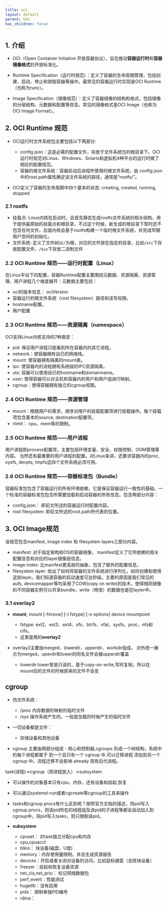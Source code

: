 ```yaml
---
title: oci
layout: default
parent: k8s
has_children: false
---
```


## 1. 介绍

- OCI（Open Container Initiative 开放容器协议），旨在推动**容器运行时**和**容器镜像格式**的开放标准化。

- Runtime Specification（运行时规范）：定义了容器的生命周期管理，包括创建、启动、停止和销毁容器等操作。最常见的容器运行时实现是OCI Runtime（也称为runc）。
- Image Specification（镜像规范）：定义了容器镜像的结构和格式，包括镜像的分层结构、元数据和配置等信息。常见的镜像格式是OCI Image（也称为OCI Image Format）。

## 2. OCI Runtime 规范

- OCI运行时文件系统包主要包括以下两部分:
    - config.json：这是必需的配置文件，存放于文件系统包的根目录下。OCI运行时规范对Linux、Windows、Solaris和虚拟机4种平台的运行时做了相应的配置规范。
    - 容器的根文件系统：容器启动后进程所使用的根文件系统，由 config.json 中的root.path属性确定该文件系统的路径，通常是“rootfs/”。

- OCI定义了容器的生命周期中四个基本的状态: creating, created, running, stopped

### 2.1 rootfs
- 挂载点:
    Linux内核在启动时，会首先静态生成rootfs文件系统的相关结构，用于提供最原始的挂载点和根目录，不过这个时候，新生成的根目录下暂时还不包含任何文件。后面内核会基于rootfs构建一个临时根文件系统，并完成早期用户空间的初始化。
- 文件系统:
    定义了文件树以`/`为根，对应的文件放在指定的目录，比如`/etc`下存放配置文件，`/bin`下存放二进制文件

### 2.2 OCI Runtime 规范——运行时配置（Linux）

在Linux平台下的配置，容器Runtime配置主要围绕元数据、资源隔离、资源管理、用户进程几个维度展开：元数据主要包括：

- oci的版本信息： ociVersion
- 容器运行的根文件系统（root filesystem）路径和读写权限。
- hostname配置。
- 用户配置

### 2.3 OCI Runtime 规范——资源隔离（namespace）

OCI支持Linux内核支持的7种类型：
- pid: 保证用户进程只能看到所在容器内的其它进程。
- network：使容器拥有自已的网络栈。
- mount: 使容器拥有隔离的mount表。
- ipc: 使容器内的进程拥有系统级的IPC资源隔离。
- uts: 容器可以使用自已的hostname和domainname。
- user: 使得容器可以对主机和容器内的用户和用户组进行映射。
- cgroup：使得容器拥有独立的cgroup视图。


### 2.4  OCI Runtime 规范——资源管理

- mount：根据用户的需求，顺序对用户的挂载配置项进行挂载操作。每个挂载项包含基本的source, destination配置项。
- rlimit： cpu，mem等的限制。

### 2.5 OCI Runtime 规范——用户进程 

用户进程即process配置项，主要包括环境变量、安全、权限控制、OOM管理等内容。
当然还有最重要的用户进程的配置。对Linux来讲，还要求容器内的proc, sysfs, devpts, tmpfs这四个文件系统必须可用。

### 2.6 OCI Runtime 规范——容器标准包（Bundle）

容器标准包包含了容器运行的所有环境依赖，它是保证容器运行一致性的基础。一个标准的容器标准包包含所需要加载和启动容器的所有信息。包含两部分内容：

- config.json： 即前文所述的容器运行时配置内容。
- root filesystem: 即前文所述的root.path所代表的位置。

## 3. OCI Image规范

该规范包含manifest, image index 和 filesystem layers三部分内容。

- manifest: 对于指定架构和OS的容器镜像， manifest定义了它所依赖的相关配置信息和对应的layer镜像层信息。
- image index: 比manifest更高层的抽象，包含了额外的配置信息。
- filesystem layer: 给出了如何将容器的文件系统进行序列化，如何创建和使用这些layer。我们知道容器的启动速度可达秒级。主要的原因是我们常见的aufs, devicemapper等均采用了COW(copy on write)的技术，使得相同镜像的不同容器实例可以共享bundle，write（修改）的数据也是在layter中。

### 3.1 overlay2

- **mount**, mount [-fnrsvw] [-t fstype] [-o options] device mountpoint
    - fstype: ext2、ext3、ext4、xfs、btrfs、vfat、sysfs、proc、nfs和cifs。 
    - 这里是用的**overlay2**

- overlay2主要由merged、lowerdir、upperdir、workdir组成。 对外统一展示为merged，uperdir和lower的同名文件会被upperdir覆盖
    - lowerdir:lower曾是只读的，基于copy-on-write,写时复制，所以在mount后的文件的时候原来的文件不会变


## cgroup

- 伪文件系统：
    - /proc 内存数据的映射的临时文件
    - /sys 操作系统产生的，一般是加载的时候产生的临时文件

- 一切设备都是文件：
    - 存储设备和其他设备




- cgroup 主要由两部分组成 - 核心和控制器,cgroups 形成一个树结构，系统中的每个进程都属于 到一个且只有一个 cgroup 中,可以迁移进程 添加到另一个 cgroup 中。流程迁移不会影响 already 现有后代进程。


task(进程)->cgroup（把进程放入）->subsystem

- 可以操作的对象基本只有cpu，内存，还有设备和挂起,恢复
- 可以通过systemd-run或者cgcreate等cgroup的工具来操作
- tasks和cgroup.procs有什么区别呢？按照官方文档的描述，将pid写入cgroup.procs，则该pid所在的线程组及该pid的子进程等都会自动加入到cgroup中。将pid写入tasks，则只限制该pid。

- **subsystem**
    - cpuset： 对task独立分配cpu和内存
    - cpu,cpuacct
    - blkio： 块设备(磁盘，U盘)
    - memory：内存使用量限制，并且生成资源报告
    - devices：开启或者关闭对设备的访问，比如鼠标键盘（去除块设备）
    - freezer：挂起和恢复设备资源
    - net_cls,net_prio： 标记网络数据包
    - perf_event：性能测试
    - hugetlb：没有启用
    - pids： 限制单独PID编号
    - rdma：


